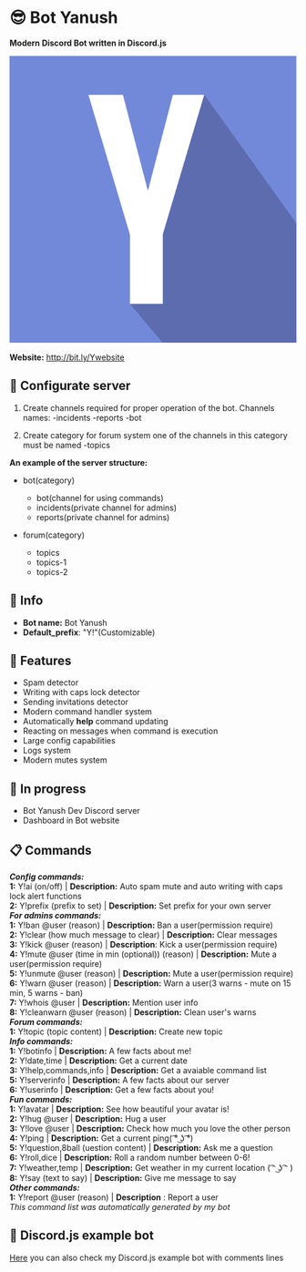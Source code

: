 # :sunglasses: Bot Yanush
**Modern Discord Bot written in Discord.js**

![Bot avatar](https://raw.githubusercontent.com/KrystianJonca/Bot-Yanush/master/assets/avatar.png) 

**Website:** http://bit.ly/Ywebsite

## :triangular_ruler: Configurate server

1. Create channels required for proper operation of the bot. Channels names:
 -incidents
 -reports
 -bot
 
2. Create category for forum system one of the channels in this category must be named
 -topics

**An example of the server structure:**<br />

- bot(category)<br />
  - bot(channel for using commands)<br />
  - incidents(private channel for admins)<br />
  - reports(private channel for admins)<br />

- forum(category)<br />
  - topics<br />
  - topics-1<br />
  - topics-2<br />

## :page_facing_up: Info
- **Bot name:** Bot Yanush
- **Default_prefix**: "Y!"(Customizable)

## :rocket: Features
- Spam detector
- Writing with caps lock detector
- Sending invitations detector
- Modern command handler system 
- Automatically **help** command updating
- Reacting on messages when command is execution
- Large config capabilities
- Logs system
- Modern mutes system

## :muscle: In progress
- Bot Yanush Dev Discord server
- Dashboard in Bot website

## :clipboard: Commands
***Config commands:*** <br />
**1:** Y!ai (on/off) | **Description:**  Auto spam mute and auto writing with caps lock alert functions<br />
**2:** Y!prefix (prefix to set) | **Description:**  Set prefix for your own server <br />
***For admins commands:*** <br />
**1:** Y!ban @user (reason) | **Description:**  Ban a user(permission require) <br />
**2:** Y!clear (how much message to clear) | **Description:**  Clear messages <br />
**3:** Y!kick @user (reason) | **Description**:  Kick a user(permission require) <br />
**4:** Y!mute @user (time in min (optional)) (reason) | **Description:**  Mute a user(permission require) <br />
**5:** Y!unmute @user (reason) | **Description:**  Mute a user(permission require) <br />
**6:** Y!warn @user (reason) | **Description:**  Warn a user(3 warns - mute on 15 min, 5 warns - ban)<br />
**7:** Y!whois @user | **Description:**  Mention user info <br />
**8:** Y!cleanwarn @user (reason) | **Description:**  Clean user's warns <br />
***Forum commands:*** <br />
**1:** Y!topic (topic content) | **Description:**  Create new topic <br />
***Info commands:*** <br />
**1:** Y!botinfo | **Description:**  A few facts about me! <br />
**2:** Y!date,time | **Description:**  Get a current date <br />
**3:** Y!help,commands,info | **Description:**  Get a avaiable command list<br />
**5:** Y!serverinfo | **Description:**  A few facts about our server <br />
**6:** Y!userinfo | **Description:**  Get a few facts about you! <br />
***Fun commands:*** <br />
**1:** Y!avatar | **Description:**  See how beautiful your avatar is! <br />
**2:** Y!hug @user | **Description:**  Hug a user <br />
**3:** Y!love @user | **Description:**  Check how much you love the other person<br />
**4:** Y!ping | **Description:**  Get a current ping( ͡° ͜ʖ ͡°)<br />
**5:** Y!question,8ball (uestion content) | **Description:**   Ask me a question <br />
**6:** Y!roll,dice | **Description:**   Roll a random number between 0-6! <br />
**7:** Y!weather,temp | **Description:**   Get weather in my current location ( ͡ᵔ ͜ʖ ͡ᵔ ) <br />
**8:** Y!say (text to say) | **Description:**  Give me message to say <br />
***Other commands:*** <br />
**1:** Y!report @user (reason) | **Description** :  Report a user <br />
*This command list was automatically generated by my bot*

## :paperclip: Discord.js example bot
[Here](https://github.com/KrystianJonca/discord.js-example-bot "Here") you can also check my Discord.js example bot with comments lines


